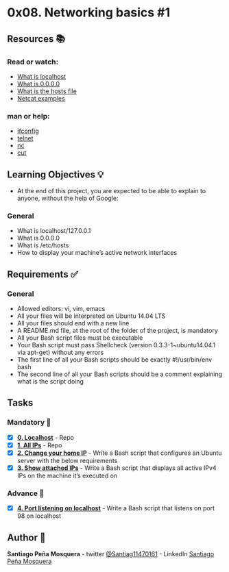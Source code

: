 # 0x08. Networking basics #1
## Resources :books:
### Read or watch:

* [What is localhost]()
* [What is 0.0.0.0]()
* [What is the hosts file]()
* [Netcat examples]()
### man or help:

* [ifconfig]()
* [telnet]()
* [nc]()
* [cut]()
## Learning Objectives :bulb:
* At the end of this project, you are expected to be able to explain to anyone, without the help of Google:

### General
* What is localhost/127.0.0.1
* What is 0.0.0.0
* What is /etc/hosts
* How to display your machine’s active network interfaces
## Requirements :white_check_mark:
### General
* Allowed editors: vi, vim, emacs
* All your files will be interpreted on Ubuntu 14.04 LTS
* All your files should end with a new line
* A README.md file, at the root of the folder of the project, is mandatory
* All your Bash script files must be executable
* Your Bash script must pass Shellcheck (version 0.3.3-1~ubuntu14.04.1 via apt-get) without any errors
* The first line of all your Bash scripts should be exactly #!/usr/bin/env bash
* The second line of all your Bash scripts should be a comment explaining what is the script doing
## Tasks
### Mandatory :page_with_curl:
- [x] **[0. Localhost](./0-localhost)** - Repo
- [x] **[1. All IPs](./1-wildcard)** - Repo
- [x] **[2. Change your home IP](./2-change_your_home_IP)** - Write a Bash script that configures an Ubuntu server with the below requirements
- [x] **[3. Show attached IPs](./3-show_attached_IPs)** - Write a Bash script that displays all active IPv4 IPs on the machine it’s executed on
### Advance :muscle:
- [x] **[4. Port listening on localhost](./4-port_listening_on_localhost)** - Write a Bash script that listens on port 98 on localhost
## Author :pencil:
**Santiago Peña Mosquera** - twitter [@Santiag11470161](https://twitter.com/Santiag11470161) - LinkedIn [Santiago Peña Mosquera](https://www.linkedin.com/in/santiago-pe%C3%B1a-mosquera-abaa20196/)
